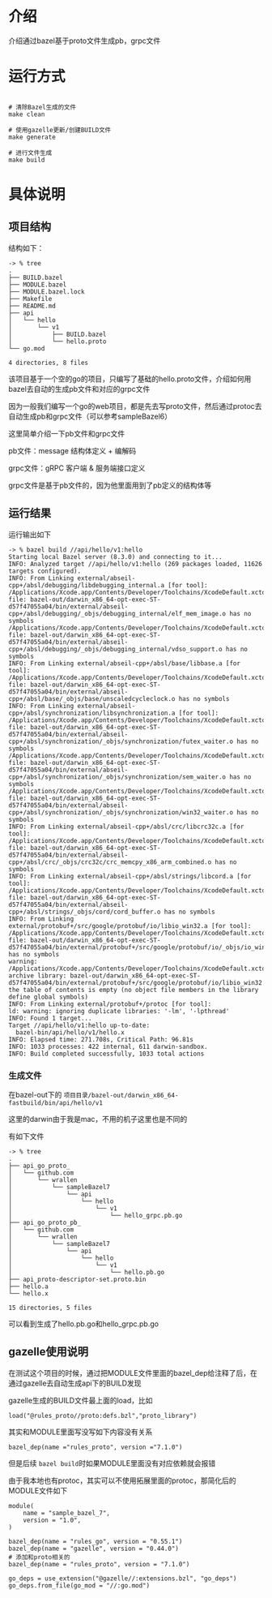 # 介绍

介绍通过bazel基于proto文件生成pb，grpc文件

# 运行方式

```

# 清除Bazel生成的文件
make clean

# 使用gazelle更新/创建BUILD文件
make generate

# 进行文件生成
make build

```

# 具体说明

## 项目结构

结构如下：

```
-> % tree
.
├── BUILD.bazel
├── MODULE.bazel
├── MODULE.bazel.lock
├── Makefile
├── README.md
├── api
│   └── hello
│       └── v1
│           ├── BUILD.bazel
│           └── hello.proto
└── go.mod

4 directories, 8 files
```

该项目基于一个空的go的项目，只编写了基础的hello.proto文件，介绍如何用bazel去自动的生成pb文件和对应的grpc文件

因为一般我们编写一个go的web项目，都是先去写proto文件，然后通过protoc去自动生成pb和grpc文件（可以参考sampleBazel6）

这里简单介绍一下pb文件和grpc文件

pb文件：message 结构体定义 + 编解码

grpc文件：gRPC 客户端 & 服务端接口定义

grpc文件是基于pb文件的，因为他里面用到了pb定义的结构体等

## 运行结果

运行输出如下

```
-> % bazel build //api/hello/v1:hello
Starting local Bazel server (8.3.0) and connecting to it...
INFO: Analyzed target //api/hello/v1:hello (269 packages loaded, 11626 targets configured).
INFO: From Linking external/abseil-cpp+/absl/debugging/libdebugging_internal.a [for tool]:
/Applications/Xcode.app/Contents/Developer/Toolchains/XcodeDefault.xctoolchain/usr/bin/libtool: file: bazel-out/darwin_x86_64-opt-exec-ST-d57f47055a04/bin/external/abseil-cpp+/absl/debugging/_objs/debugging_internal/elf_mem_image.o has no symbols
/Applications/Xcode.app/Contents/Developer/Toolchains/XcodeDefault.xctoolchain/usr/bin/libtool: file: bazel-out/darwin_x86_64-opt-exec-ST-d57f47055a04/bin/external/abseil-cpp+/absl/debugging/_objs/debugging_internal/vdso_support.o has no symbols
INFO: From Linking external/abseil-cpp+/absl/base/libbase.a [for tool]:
/Applications/Xcode.app/Contents/Developer/Toolchains/XcodeDefault.xctoolchain/usr/bin/libtool: file: bazel-out/darwin_x86_64-opt-exec-ST-d57f47055a04/bin/external/abseil-cpp+/absl/base/_objs/base/unscaledcycleclock.o has no symbols
INFO: From Linking external/abseil-cpp+/absl/synchronization/libsynchronization.a [for tool]:
/Applications/Xcode.app/Contents/Developer/Toolchains/XcodeDefault.xctoolchain/usr/bin/libtool: file: bazel-out/darwin_x86_64-opt-exec-ST-d57f47055a04/bin/external/abseil-cpp+/absl/synchronization/_objs/synchronization/futex_waiter.o has no symbols
/Applications/Xcode.app/Contents/Developer/Toolchains/XcodeDefault.xctoolchain/usr/bin/libtool: file: bazel-out/darwin_x86_64-opt-exec-ST-d57f47055a04/bin/external/abseil-cpp+/absl/synchronization/_objs/synchronization/sem_waiter.o has no symbols
/Applications/Xcode.app/Contents/Developer/Toolchains/XcodeDefault.xctoolchain/usr/bin/libtool: file: bazel-out/darwin_x86_64-opt-exec-ST-d57f47055a04/bin/external/abseil-cpp+/absl/synchronization/_objs/synchronization/win32_waiter.o has no symbols
INFO: From Linking external/abseil-cpp+/absl/crc/libcrc32c.a [for tool]:
/Applications/Xcode.app/Contents/Developer/Toolchains/XcodeDefault.xctoolchain/usr/bin/libtool: file: bazel-out/darwin_x86_64-opt-exec-ST-d57f47055a04/bin/external/abseil-cpp+/absl/crc/_objs/crc32c/crc_memcpy_x86_arm_combined.o has no symbols
INFO: From Linking external/abseil-cpp+/absl/strings/libcord.a [for tool]:
/Applications/Xcode.app/Contents/Developer/Toolchains/XcodeDefault.xctoolchain/usr/bin/libtool: file: bazel-out/darwin_x86_64-opt-exec-ST-d57f47055a04/bin/external/abseil-cpp+/absl/strings/_objs/cord/cord_buffer.o has no symbols
INFO: From Linking external/protobuf+/src/google/protobuf/io/libio_win32.a [for tool]:
/Applications/Xcode.app/Contents/Developer/Toolchains/XcodeDefault.xctoolchain/usr/bin/libtool: file: bazel-out/darwin_x86_64-opt-exec-ST-d57f47055a04/bin/external/protobuf+/src/google/protobuf/io/_objs/io_win32/io_win32.o has no symbols
warning: /Applications/Xcode.app/Contents/Developer/Toolchains/XcodeDefault.xctoolchain/usr/bin/libtool: archive library: bazel-out/darwin_x86_64-opt-exec-ST-d57f47055a04/bin/external/protobuf+/src/google/protobuf/io/libio_win32.a the table of contents is empty (no object file members in the library define global symbols)
INFO: From Linking external/protobuf+/protoc [for tool]:
ld: warning: ignoring duplicate libraries: '-lm', '-lpthread'
INFO: Found 1 target...
Target //api/hello/v1:hello up-to-date:
  bazel-bin/api/hello/v1/hello.x
INFO: Elapsed time: 271.708s, Critical Path: 96.81s
INFO: 1033 processes: 422 internal, 611 darwin-sandbox.
INFO: Build completed successfully, 1033 total actions
```

### 生成文件

在bazel-out下的 `项目目录/bazel-out/darwin_x86_64-fastbuild/bin/api/hello/v1`

这里的darwin由于我是mac，不用的机子这里也是不同的

有如下文件

```
-> % tree
.
├── api_go_proto_
│   └── github.com
│       └── wrallen
│           └── sampleBazel7
│               └── api
│                   └── hello
│                       └── v1
│                           └── hello_grpc.pb.go
├── api_go_proto_pb_
│   └── github.com
│       └── wrallen
│           └── sampleBazel7
│               └── api
│                   └── hello
│                       └── v1
│                           └── hello.pb.go
├── api_proto-descriptor-set.proto.bin
├── hello.a
└── hello.x

15 directories, 5 files
```

可以看到生成了hello.pb.go和hello_grpc.pb.go


## gazelle使用说明

在测试这个项目的时候，通过把MODULE文件里面的bazel_dep给注释了后，在通过gazelle去自动生成api下的BUILD发现

gazelle生成的BUILD文件最上面的load，比如

`load("@rules_proto//proto:defs.bzl","proto_library")`

其实和MODULE里面写没写如下内容没有关系

`bazel_dep(name ="rules_proto", version ="7.1.0")`

但是后续 `bazel build`时如果MODULE里面没有对应依赖就会报错


由于我本地也有protoc，其实可以不使用拓展里面的protoc，那简化后的MODULE文件如下

```
module(
    name = "sample_bazel_7",
    version = "1.0",
)

bazel_dep(name = "rules_go", version = "0.55.1")
bazel_dep(name = "gazelle", version = "0.44.0")
# 添加和proto相关的
bazel_dep(name = "rules_proto", version = "7.1.0")

go_deps = use_extension("@gazelle//:extensions.bzl", "go_deps")
go_deps.from_file(go_mod = "//:go.mod")

```
